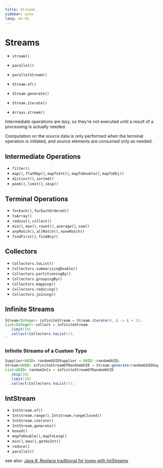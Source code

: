 ```yaml
---
title: Streams
sidebar: auto
lang: en-US
---
```

# Streams

* `stream()`
* `parallel()`
* `parallelStream()`
* `Stream.of()`
* `Stream.generate()`
* `Stream.iterate()`

* `Arrays.stream()`

Intermediate operations are lazy, so they’re not executed until a result of a processing is actually needed.

Computation on the source data is only performed when the terminal operation is initiated, and source elements are consumed only as needed.

## Intermediate Operations

* `filter()`
* `map()`, `flatMap()`, `mapToInt()`, `mapToDouble()`, `mapToObj()`
* `distinct()`, `sorted()`
* `peek()`, `limit()`, `skip()`

## Terminal Operations

* `forEach()`, `forEachOrdered()`
* `toArray()`
* `reduce()`, `collect()`
* `min()`, `max()`, `count()`, `average()`, `sum()`
* `anyMatch()`, `allMatch()`, `noneMatch()`
* `findFirst()`, `findAny()`

## Collectors

* `Collectors.toList()`
* `Collectors.summarizingDouble()`
* `Collectors.partitioningBy()`
* `Collectors.groupingBy()`
* `Collectors.mapping()`
* `Collectors.reducing()`
* `Collectors.joining()`

## Infinite Streams

```java
Stream<Integer> infiniteStream = Stream.iterate(0, i -> i + 2);
List<Integer> collect = infiniteStream
  .limit(10)
  .collect(Collectors.toList());
`
```

### Infinite Streams of a Custom Type

```java
Supplier<UUID> randomUUIDSupplier = UUID::randomUUID;
Stream<UUID> infiniteStreamOfRandomUUID = Stream.generate(randomUUIDSupplier);
List<UUID> randomInts = infiniteStreamOfRandomUUID
  .skip(10)
  .limit(10)
  .collect(Collectors.toList());
```

## IntStream

* `IntStream.of()`
* `Intstream.range()`, `Intstream.rangeClosed()`
* `IntStream.iterate()`
* `IntStream.generate()`
* `boxed()`
* `mapToDouble()`, `mapToLong()`
* `min()`, `max()`, `getAsInt()`
* `reduce()`
* `parallel()`

see also: [Java 8: Replace traditional for loops with IntStreams](http://www.deadcoderising.com/2015-05-19-java-8-replace-traditional-for-loops-with-intstreams/) 

